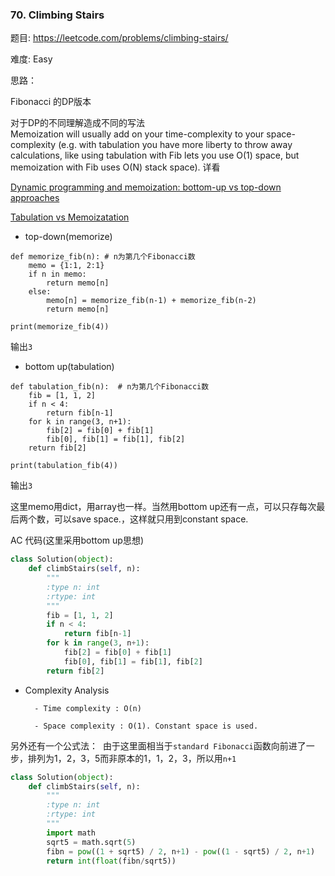 ### 70. Climbing Stairs


题目:
<https://leetcode.com/problems/climbing-stairs/>


难度:
Easy

思路：

Fibonacci 的DP版本

对于DP的不同理解造成不同的写法	
Memoization will usually add on your time-complexity to your space-complexity (e.g. with tabulation you have more liberty to throw away calculations, like using tabulation with Fib lets you use O(1) space, but memoization with Fib uses O(N) stack space).
详看

[Dynamic programming and memoization: bottom-up vs top-down approaches](https://awjin.me/algos-js/dp/tab-memo.html)

[Tabulation vs Memoizatation](http://www.geeksforgeeks.org/tabulation-vs-memoizatation/)
-  top-down(memorize)

```
def memorize_fib(n): # n为第几个Fibonacci数
    memo = {1:1, 2:1}
    if n in memo:
        return memo[n]
    else:
        memo[n] = memorize_fib(n-1) + memorize_fib(n-2)
        return memo[n]

print(memorize_fib(4))
```
输出```3```


- bottom up(tabulation)

```
def tabulation_fib(n):  # n为第几个Fibonacci数
    fib = [1, 1, 2]
    if n < 4:
        return fib[n-1]
    for k in range(3, n+1):
        fib[2] = fib[0] + fib[1]
        fib[0], fib[1] = fib[1], fib[2]
    return fib[2]

print(tabulation_fib(4))
```
输出```3```

这里memo用dict，用array也一样。当然用bottom up还有一点，可以只存每次最后两个数，可以save space.，这样就只用到constant space.

AC 代码(这里采用bottom up思想)

```python
class Solution(object):
    def climbStairs(self, n):
        """
        :type n: int
        :rtype: int
        """
        fib = [1, 1, 2]
        if n < 4:
            return fib[n-1]
        for k in range(3, n+1):
            fib[2] = fib[0] + fib[1]
            fib[0], fib[1] = fib[1], fib[2]
        return fib[2]
```
- Complexity Analysis

        - Time complexity : O(n)

        - Space complexity : O(1). Constant space is used.
另外还有一个公式法：
![]()
由于这里面相当于```standard Fibonacci```函数向前进了一步，排列为1，2，3，5而非原本的1，1，2，3，所以用```n+1```
```python
class Solution(object):
    def climbStairs(self, n):
        """
        :type n: int
        :rtype: int
        """
        import math
        sqrt5 = math.sqrt(5)
        fibn = pow((1 + sqrt5) / 2, n+1) - pow((1 - sqrt5) / 2, n+1)
        return int(float(fibn/sqrt5))
```

